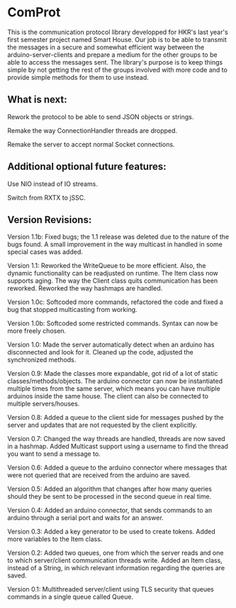 ComProt
=======

This is the communication protocol library developped for HKR's last year's first semester project named Smart House.
Our job is to be able to transmit the messages in a secure and somewhat efficient way between the arduino-server-clients and prepare a medium for the other groups to be able to access the messages sent. 
The library's purpose is to keep things simple by not getting the rest of the groups involved with more code and to provide simple methods for them to use instead.

What is next:
--------------

Rework the protocol to be able to send JSON objects or strings.

Remake the way ConnectionHandler threads are dropped.

Remake the server to accept normal Socket connections.


Additional optional future features:
-------------------

Use NIO instead of IO streams.

Switch from RXTX to jSSC.

Version Revisions:
-------------------

Version 1.1b: Fixed bugs; the 1.1 release was deleted due to the nature of the bugs found. A small improvement in the way multicast in handled in some special cases was added.

Version 1.1: Reworked the WriteQueue to be more efficient. Also, the dynamic functionality can be readjusted on runtime. 
The Item class now supports aging.
The way the Client class quits communication has been reworked.
Reworked the way hashmaps are handled.

Version 1.0c: Softcoded more commands, refactored the code and fixed a bug that stopped multicasting from working.

Version 1.0b: Softcoded some restricted commands. Syntax can now be more freely chosen.

Version 1.0: Made the server automatically detect when an arduino has disconnected and look for it. Cleaned up the code, adjusted the synchronized methods.

Version 0.9: Made the classes more expandable, got rid of a lot of static classes/methods/objects. The arduino connector can now be instantiated multiple times from the same server, which means you can have multiple arduinos inside the same house. The client can also be connected to multiple servers/houses.

Version 0.8: Added a queue to the client side for messages pushed by the server and updates that are not requested by the client explicitly.

Version 0.7: Changed the way threads are handled, threads are now saved in a hashmap. Added Multicast support using a username to find the thread you want to send a message to.

Version 0.6:
Added a queue to the arduino connector where messages that were not queried that are received from the arduino are saved.

Version 0.5:
Added an algorithm that changes after how many queries should they be sent to be processed in the second queue in real time.

Version 0.4:
Added an arduino connector, that sends commands to an arduino through a serial port and waits for an answer.

Version 0.3:
Added a key generator to be used to create tokens.
Added more variables to the Item class.

Version 0.2:
Added two queues, one from which the server reads and one to which server/client communication threads write.
Added an Item class, instead of a String, in which relevant information regarding the queries are saved.

Version 0.1:
Multithreaded server/client using TLS security that queues commands in a single queue called Queue.
